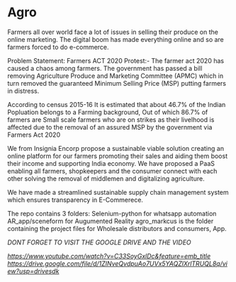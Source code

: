 # Agro

Farmers all over world face a lot of issues in selling their produce on the online marketing. The digital boom has made everything online and so are farmers forced to do e-commerce.

Problem Statement:
Farmers ACT 2020 Protest:-
  The farmer act 2020 has caused a chaos among farmers. The government has passed a bill removing Agriculture Produce and Marketing Committee (APMC) which in turn removed the guaranteed Minimum Selling Price (MSP) putting farmers in distress.
  
  According to census 2015-16 It is estimated that about 46.7% of the Indian Popluation belongs to a Farming background, Out of which 86.7% of farmers are Small scale farmers who are on strikes as their livelhood is affected due to the removal of an assured MSP by the government via Farmers Act 2020

We from Insignia Encorp propose a sustainable viable solution creating an online platform for our farmers promoting their sales and aiding them boost their income and supporting India economy. We have proposed a PaaS enabling all farmers, shopkeepers and the consumer connect with each other solving the removal of middlemen and digitalizing agriculture.

We have made a streamlined sustainable supply chain management system which ensures transparency in E-Commerece.

The repo contains 3 folders:
  Selenium-python for whatsapp automation
  AR_app/sceneform for Augumented Reality
  agro_markcus is the folder containing the project files for Wholesale distributors and consumers, App.
  
  
*DONT FORGET TO VISIT THE GOOGLE DRIVE AND THE VIDEO*

_https://www.youtube.com/watch?v=C33SoyGxlDc&feature=emb_title_
_https://drive.google.com/file/d/1ZINveQvdpuAo7UVx5YAQZlXrlTRUQL8q/view?usp=drivesdk_
